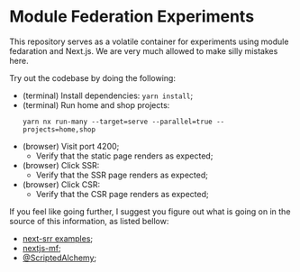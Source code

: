 # Module Federation Experiments

This repository serves as a volatile container for experiments using module fedaration and Next.js. We are very much allowed to make silly mistakes here.

Try out the codebase by doing the following:
- (terminal) Install dependencies: `yarn install`;
- (terminal) Run home and shop projects:
  ```
  yarn nx run-many --target=serve --parallel=true --projects=home,shop
  ```
- (browser) Visit port 4200;
  - Verify that the static page renders as expected;
- (browser) Click SSR:
  - Verify that the SSR page renders as expected;
- (browser) Click CSR:
  - Verify that the CSR page renders as expected;

If you feel like going further, I suggest you figure out what is going on in the source of this information, as listed bellow:
- [next-srr examples](https://github.com/module-federation/module-federation-examples/blob/master/nextjs-ssr);
- [nextjs-mf](https://www.npmjs.com/package/@module-federation/nextjs-mf);
- [@ScriptedAlchemy](https://twitter.com/ScriptedAlchemy);
